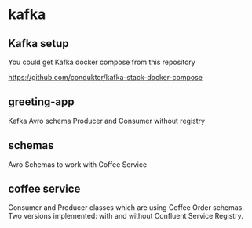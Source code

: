 # kafka

## Kafka setup

You could get Kafka docker compose from this repository

https://github.com/conduktor/kafka-stack-docker-compose

## greeting-app
Kafka Avro schema Producer and Consumer without registry

## schemas
Avro Schemas to work with Coffee Service 

## coffee service
Consumer and Producer classes which are using Coffee Order schemas.  Two versions implemented: with and without Confluent Service Registry.